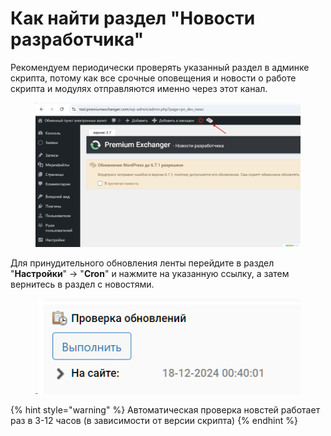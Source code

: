 # Как найти раздел "Новости разработчика"

Рекомендуем периодически проверять указанный раздел в админке скрипта, потому как все срочные оповещения и новости о работе скрипта и модулях отправляются именно через этот канал.

<figure><img src="../../.gitbook/assets/image (2017).png" alt=""><figcaption></figcaption></figure>

Для принудительного обновления ленты перейдите в раздел "**Настройки**" -> "**Cron**" и нажмите на указанную ссылку, а затем вернитесь в раздел с новостями.

<figure><img src="../../.gitbook/assets/image (2018).png" alt=""><figcaption></figcaption></figure>

{% hint style="warning" %}
Автоматическая проверка новстей работает раз в 3-12 часов (в зависимости от версии скрипта)
{% endhint %}
